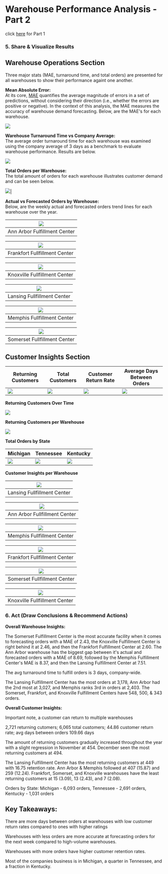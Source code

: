 # Warehouse Performance Analysis - Part 2   
click [here](https://github.com/ShaunJPartridge/Data-Analytics-Portfolio/tree/main/SQL/Warehouse%20Performance%20Analysis) for Part 1

### 5. Share & Visualize Results  

## Warehouse Operations Section  

Three major stats (MAE, turnaround time, and total orders) are presented for all warehouses to show their performance againt one another.  

**Mean Absolute Error:**  
At its core, [MAE](https://www.numberanalytics.com/blog/mastering-mean-absolute-error) quantifies the average magnitude of errors in a set of predictions, without considering their direction (i.e., whether the errors are positive or negative). In the context of this analysis, the MAE measures the accuracy of warehouse demand forecasting. Below, are the MAE's for each warehouse.   

![](pics/mae-ss.png)

**Warehouse Turnaround Time vs Company Average:**  
The average order turnaround time for each warehouse was examined using the company average of 3 days as a benchmark to evaluate warehouse performance. Results are below.

![](pics/warehouse-turnaround-vs-company-avg.png)

**Total Orders per Warehouse:**   
The total amount of orders for each warehouse illustrates customer demand and can be seen below.

![](pics/warehouse-total-orders.png)|  

**Actual vs Forecasted Orders by Warehouse:**  
Below, are the weekly actual and forecasted orders trend lines for each warehouse over the year.

|![](pics/ann-arbor-actual-forecasted.png)|
|---|
|Ann Arbor Fulfillment Center|

![](pics/frankfort-actual-forecasted.png)|  
|---|
|Frankfort Fullfillment Center|

![](pics/knoxville-actual-forecasted.png)|  
|---|
|Knoxville Fullfillment Center|

![](pics/lansing-actual-forecasted.png)|  
|---|
|Lansing Fullfillment Center|

![](pics/memphis-actual-forecasted.png)|  
|---|
|Memphis Fullfillment Center|

![](pics/somerset-actual-forecasted.png)|  
|---|
|Somerset Fullfillment Center|

## Customer Insights Section

|Returning Customers|Total Customers|Customer Return Rate|Average Days Between Orders|
|---|---|---|---|
|![](pics/returning-customers.png)|![](pics/total-customers.png)|![](pics/customer-rr.png)|![](pics/avg-days-between-orders.png)|

**Returning Customers Over Time**  

![](pics/returning-customers-over-time.png)

**Returning Customers per Warehouse**  

![](pics/customer-loyalty-per-warehouse.png)

**Total Orders by State**  

|Michigan|Tennessee|Kentucky|
|---|---|---|
|![](pics/state-with-the-most-customers.png)|![](pics/tn-customers.png)|![](pics/ky-customers.png)|

**Customer Insights per Warehouse**  

![](pics/lansing-customers.png)|  
|---|
|Lansing Fullfillment Center|  

![](pics/ann-arbor-customers.png)|  
|---|
|Ann Arbor Fullfillment Center|  

![](pics/memphis-customers.png)|  
|---|
|Memphis Fullfillment Center|  

![](pics/frankfort-customers.png)|  
|---|
|Frankfort Fullfillment Center|  

![](pics/somerset-customers.png)|  
|---|
|Somerset Fullfillment Center|  

![](pics/knoxville-customers.png)|  
|---|
|Knoxville Fullfillment Center|

### 6. Act (Draw Conclusions & Recommend Actions)

**Overall Warehouse Insights:**  

The Somerset Fulfillment Center is the most accurate facility when it comes to forecasting orders with a MAE of 2.43, the Knoxville Fulfillment Center is right behind it at 2.46, and then the Frankfort Fulfillment Center at 2.60. The Ann Arbor warehouse has the biggest gap between it's actual and forecasted orders with a MAE of 8.69, followed by the Memphis Fulfillment Center's MAE is 8.37, and then the Lansing Fulfillment Center at 7.51.

The avg turnaround time to fulfill orders is 3 days, company-wide.

The Lansing Fulfillment Center has the most orders at 3,178, Ann Arbor had the 2nd most at 3,027, and Memphis ranks 3rd in orders at 2,403. The Somerset, Frankfort, and Knoxville Fulfillment Centers have 548, 500, & 343 orders.


**Overall Customer Insights:**  

Important note, a customer can return to multiple warehouses 

2,721 returning cutomers; 6,065 total customers; 44.86 customer return rate; avg days between orders 109.66 days

The amount of returning customers gradually increased throughout the year with a slight regression in November at 454. December seen the most returning customers at 494.

The Lansing Fulfillment Center has the most returning customers at 449 with 16.75 retention rate. Ann Arbor & Memphis followed at 407 (15.87) and 259 (12.24). Frankfort, Somerset,
and Knoxville warehouses have the least returning customers at 15 (3.09), 13 (2.43), and 7 (2.08).

Orders by State: Michigan - 6,093 orders, Tennessee - 2,691 orders, Kentucky - 1,031 orders

## Key Takeaways:

There are more days between orders at warehouses with low customer return rates compared to ones with higher ratings

Warehouses with less orders are more accurate at forecasting orders for the next week compared to high-volume warehouses. 

Warehouses with more orders have higher customer retention rates.

Most of the companies business is in Michigan, a quarter in Tennessee, and a fraction in Kentucky.
